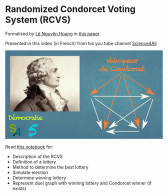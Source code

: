 # Randomized Condorcet Voting System (RCVS)

Formalised by [Lê Nguyên Hoang](https://www.linkedin.com/in/l%C3%AA-nguy%C3%AAn-hoang-a5494335) in [this paper](https://www.gerad.ca/en/papers/G-2014-74/view).

Presented in this video (in French) from his you tube channel [Science4All](https://www.youtube.com/channel/UC0NCbj8CxzeCGIF6sODJ-7A)

[![Video](./img/condorcet-winner.jpg)](https://www.youtube.com/watch?v=wKimU8jy2a8)

Read [this notebook](http://nbviewer.jupyter.org/github/oscar6echo/randomized-condorcet-voting-system/blob/master/Randomized-Condorcet-Voting-System.ipynb) for:  
+ Description of the RCVS
+ Definition of a lottery
+ Method to determine the best lottery
+ Simulate election
+ Determine winning lottery
+ Represent duel graph with winning lottery and Condorcet winner (if exists)

